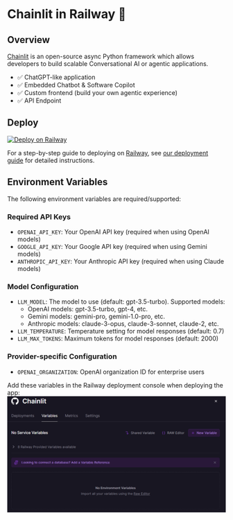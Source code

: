 # Chainlit in Railway 👋

## Overview

[Chainlit](https://github.com/Chainlit/chainlit) is an open-source async Python framework which allows developers to build scalable Conversational AI or agentic applications.

- ✅ ChatGPT-like application
- ✅ Embedded Chatbot & Software Copilot
- ✅ Custom frontend (build your own agentic experience)
- ✅ API Endpoint

## Deploy

[![Deploy on Railway](https://railway.app/button.svg)](https://railway.app/template/atS4DW?referralCode=jk_FgY)

For a step-by-step guide to deploying on [Railway](https://railway.app/template/atS4DW?referralCode=jk_FgY), see [our deployment guide](https://github.com/Chainlit/chainlit/wiki/Deployment) for detailed instructions.

## Environment Variables

The following environment variables are required/supported:

### Required API Keys

- `OPENAI_API_KEY`: Your OpenAI API key (required when using OpenAI models)
- `GOOGLE_API_KEY`: Your Google API key (required when using Gemini models)
- `ANTHROPIC_API_KEY`: Your Anthropic API key (required when using Claude models)

### Model Configuration

- `LLM_MODEL`: The model to use (default: gpt-3.5-turbo). Supported models:
  - OpenAI models: gpt-3.5-turbo, gpt-4, etc.
  - Gemini models: gemini-pro, gemini-1.0-pro, etc.
  - Anthropic models: claude-3-opus, claude-3-sonnet, claude-2, etc.
- `LLM_TEMPERATURE`: Temperature setting for model responses (default: 0.7)
- `LLM_MAX_TOKENS`: Maximum tokens for model responses (default: 2000)

### Provider-specific Configuration

- `OPENAI_ORGANIZATION`: OpenAI organization ID for enterprise users

Add these variables in the Railway deployment console when deploying the app:
![Railway Env](img/railway_env.png)
